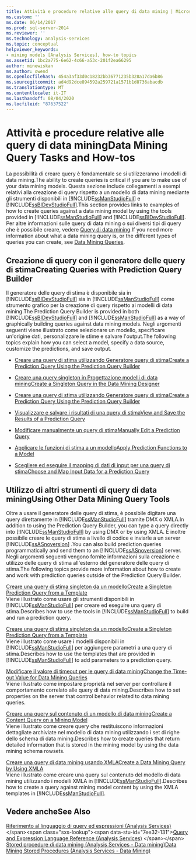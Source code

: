 ```yaml
---
title: Attività e procedure relative alle query di data mining | Microsoft Docs
ms.custom: ''
ms.date: 06/14/2017
ms.prod: sql-server-2014
ms.reviewer: ''
ms.technology: analysis-services
ms.topic: conceptual
helpviewer_keywords:
- mining models [Analysis Services], how-to topics
ms.assetid: 1bc2a775-6e62-4c66-a53c-201f2ea66295
author: minewiskan
ms.author: owend
ms.openlocfilehash: 454a3af33d0c18232bb36771235b328a17da6b86
ms.sourcegitcommit: ad4d92dce894592a259721a1571b1d8736abacdb
ms.translationtype: MT
ms.contentlocale: it-IT
ms.lasthandoff: 08/04/2020
ms.locfileid: "87637522"
---
```

# <a name="data-mining-query-tasks-and-how-tos"></a><span data-ttu-id="7ee32-102">Attività e procedure relative alle query di data mining</span><span class="sxs-lookup"><span data-stu-id="7ee32-102">Data Mining Query Tasks and How-tos</span></span>
  <span data-ttu-id="7ee32-103">La possibilità di creare query è fondamentale se si utilizzeranno i modelli di data mining.</span><span class="sxs-lookup"><span data-stu-id="7ee32-103">The ability to create queries is critical if you are to make use of your data mining models.</span></span> <span data-ttu-id="7ee32-104">Questa sezione include collegamenti a esempi relativi alla creazione di query rispetto a un modello di data mining mediante gli strumenti disponibili in [!INCLUDE[ssManStudioFull](../../includes/ssmanstudiofull-md.md)] e [!INCLUDE[ssBIDevStudioFull](../../includes/ssbidevstudiofull-md.md)].</span><span class="sxs-lookup"><span data-stu-id="7ee32-104">This section provides links to examples of how to create queries against a data mining model by using the tools provided in [!INCLUDE[ssManStudioFull](../../includes/ssmanstudiofull-md.md)] and [!INCLUDE[ssBIDevStudioFull](../../includes/ssbidevstudiofull-md.md)].</span></span> <span data-ttu-id="7ee32-105">Per altre informazioni sulle query di data mining o sui diversi tipi di query che è possibile creare, vedere [Query di data mining](data-mining-queries.md).</span><span class="sxs-lookup"><span data-stu-id="7ee32-105">If you need more information about what a data mining query is, or the different types of queries you can create, see [Data Mining Queries](data-mining-queries.md).</span></span>  
  
## <a name="creating-queries-with-prediction-query-builder"></a><span data-ttu-id="7ee32-106">Creazione di query con il generatore delle query di stima</span><span class="sxs-lookup"><span data-stu-id="7ee32-106">Creating Queries with Prediction Query Builder</span></span>  
 <span data-ttu-id="7ee32-107">Il generatore delle query di stima è disponibile sia in [!INCLUDE[ssBIDevStudioFull](../../includes/ssbidevstudiofull-md.md)] sia in [!INCLUDE[ssManStudioFull](../../includes/ssmanstudiofull-md.md)] come strumento grafico per la creazione di query rispetto ai modelli di data mining.</span><span class="sxs-lookup"><span data-stu-id="7ee32-107">The Prediction Query Builder is provided in both [!INCLUDE[ssBIDevStudioFull](../../includes/ssbidevstudiofull-md.md)] and [!INCLUDE[ssManStudioFull](../../includes/ssmanstudiofull-md.md)] as a way of graphically building queries against data mining models.</span></span> <span data-ttu-id="7ee32-108">Negli argomenti seguenti viene illustrato come selezionare un modello, specificare un'origine dati, personalizzare le stime e salvare l'output.</span><span class="sxs-lookup"><span data-stu-id="7ee32-108">The following topics explain how you can select a model, specify a data source, customize the predictions, and save output.</span></span>  
  
-   [<span data-ttu-id="7ee32-109">Creare una query di stima utilizzando Generatore query di stima</span><span class="sxs-lookup"><span data-stu-id="7ee32-109">Create a Prediction Query Using the Prediction Query Builder</span></span>](create-a-prediction-query-using-the-prediction-query-builder.md)  
  
-   [<span data-ttu-id="7ee32-110">Creare una query singleton in Progettazione modelli di data mining</span><span class="sxs-lookup"><span data-stu-id="7ee32-110">Create a Singleton Query in the Data Mining Designer</span></span>](create-a-singleton-query-in-the-data-mining-designer.md)  
  
-   [<span data-ttu-id="7ee32-111">Creare una query di stima utilizzando Generatore query di stima</span><span class="sxs-lookup"><span data-stu-id="7ee32-111">Create a Prediction Query Using the Prediction Query Builder</span></span>](create-a-prediction-query-using-the-prediction-query-builder.md)  
  
-   [<span data-ttu-id="7ee32-112">Visualizzare e salvare i risultati di una query di stima</span><span class="sxs-lookup"><span data-stu-id="7ee32-112">View and Save the Results of a Prediction Query</span></span>](view-and-save-the-results-of-a-prediction-query.md)  
  
-   [<span data-ttu-id="7ee32-113">Modificare manualmente un query di stima</span><span class="sxs-lookup"><span data-stu-id="7ee32-113">Manually Edit a Prediction Query</span></span>](manually-edit-a-prediction-query.md)  
  
-   [<span data-ttu-id="7ee32-114">Applicare le funzioni di stima a un modello</span><span class="sxs-lookup"><span data-stu-id="7ee32-114">Apply Prediction Functions to a Model</span></span>](apply-prediction-functions-to-a-model.md)  
  
-   [<span data-ttu-id="7ee32-115">Scegliere ed eseguire il mapping di dati di input per una query di stima</span><span class="sxs-lookup"><span data-stu-id="7ee32-115">Choose and Map Input Data for a Prediction Query</span></span>](choose-and-map-input-data-for-a-prediction-query.md)  
  
## <a name="using-other-data-mining-query-tools"></a><span data-ttu-id="7ee32-116">Utilizzo di altri strumenti di query di data mining</span><span class="sxs-lookup"><span data-stu-id="7ee32-116">Using Other Data Mining Query Tools</span></span>  
 <span data-ttu-id="7ee32-117">Oltre a usare il generatore delle query di stima, è possibile digitare una query direttamente in [!INCLUDE[ssManStudioFull](../../includes/ssmanstudiofull-md.md)] tramite DMX o XMLA.</span><span class="sxs-lookup"><span data-stu-id="7ee32-117">In addition to using the Prediction Query Builder, you can type a query directly into [!INCLUDE[ssManStudioFull](../../includes/ssmanstudiofull-md.md)] by using DMX or by using XMLA.</span></span> <span data-ttu-id="7ee32-118">È inoltre possibile creare le query di stima a livello di codice e inviarle a un server [!INCLUDE[ssASnoversion](../../includes/ssasnoversion-md.md)] .</span><span class="sxs-lookup"><span data-stu-id="7ee32-118">You can also build prediction queries programmatically and send them to an [!INCLUDE[ssASnoversion](../../includes/ssasnoversion-md.md)] server.</span></span> <span data-ttu-id="7ee32-119">Negli argomenti seguenti vengono fornite informazioni sulla creazione e utilizzo delle query di stima all'esterno del generatore delle query di stima.</span><span class="sxs-lookup"><span data-stu-id="7ee32-119">The following topics provide more information about how to create and work with prediction queries outside of the Prediction Query Builder.</span></span>  
  
 [<span data-ttu-id="7ee32-120">Creare una query di stima singleton da un modello</span><span class="sxs-lookup"><span data-stu-id="7ee32-120">Create a Singleton Prediction Query from a Template</span></span>](create-a-singleton-prediction-query-from-a-template.md)  
 <span data-ttu-id="7ee32-121">Viene illustrato come usare gli strumenti disponibili in [!INCLUDE[ssManStudioFull](../../includes/ssmanstudiofull-md.md)] per creare ed eseguire una query di stima.</span><span class="sxs-lookup"><span data-stu-id="7ee32-121">Describes how to use the tools in [!INCLUDE[ssManStudioFull](../../includes/ssmanstudiofull-md.md)] to build and run a prediction query.</span></span>  
  
 [<span data-ttu-id="7ee32-122">Creare una query di stima singleton da un modello</span><span class="sxs-lookup"><span data-stu-id="7ee32-122">Create a Singleton Prediction Query from a Template</span></span>](create-a-singleton-prediction-query-from-a-template.md)  
 <span data-ttu-id="7ee32-123">Viene illustrato come usare i modelli disponibili in [!INCLUDE[ssManStudioFull](../../includes/ssmanstudiofull-md.md)] per aggiungere parametri a una query di stima.</span><span class="sxs-lookup"><span data-stu-id="7ee32-123">Describes how to use the templates that are provided in [!INCLUDE[ssManStudioFull](../../includes/ssmanstudiofull-md.md)] to add parameters to a prediction query.</span></span>  
  
 [<span data-ttu-id="7ee32-124">Modificare il valore di timeout per le query di data mining</span><span class="sxs-lookup"><span data-stu-id="7ee32-124">Change the Time-out Value for Data Mining Queries</span></span>](change-the-time-out-value-for-data-mining-queries.md)  
 <span data-ttu-id="7ee32-125">Viene illustrato come impostare proprietà nel server per controllare il comportamento correlato alle query di data mining.</span><span class="sxs-lookup"><span data-stu-id="7ee32-125">Describes how to set properties on the server that control behavior related to data mining queries.</span></span>  
  
 [<span data-ttu-id="7ee32-126">Creare una query sul contenuto di un modello di data mining</span><span class="sxs-lookup"><span data-stu-id="7ee32-126">Create a Content Query on a Mining Model</span></span>](create-a-content-query-on-a-mining-model.md)  
 <span data-ttu-id="7ee32-127">Viene illustrato come creare query che restituiscono informazioni dettagliate archiviate nel modello di data mining utilizzando i set di righe dello schema di data mining.</span><span class="sxs-lookup"><span data-stu-id="7ee32-127">Describes how to create queries that return detailed information that is stored in the mining model by using the data mining schema rowsets.</span></span>  
  
 [<span data-ttu-id="7ee32-128">Creare una query di data mining usando XMLA</span><span class="sxs-lookup"><span data-stu-id="7ee32-128">Create a Data Mining Query by Using XMLA</span></span>](create-a-data-mining-query-by-using-xmla.md)  
 <span data-ttu-id="7ee32-129">Viene illustrato come creare una query sul contenuto del modello di data mining utilizzando i modelli XMLA in [!INCLUDE[ssManStudioFull](../../includes/ssmanstudiofull-md.md)].</span><span class="sxs-lookup"><span data-stu-id="7ee32-129">Describes how to create a query against mining model content by using the XMLA templates in [!INCLUDE[ssManStudioFull](../../includes/ssmanstudiofull-md.md)].</span></span>  
  
## <a name="see-also"></a><span data-ttu-id="7ee32-130">Vedere anche</span><span class="sxs-lookup"><span data-stu-id="7ee32-130">See Also</span></span>  
 <span data-ttu-id="7ee32-131">[Riferimento al linguaggio di query ed espressioni &#40;Analysis Services&#41;](https://msdn.microsoft.com/library/gg492188(SQL.130).aspx) </span><span class="sxs-lookup"><span data-stu-id="7ee32-131">[Query and Expression Language Reference &#40;Analysis Services&#41;](https://msdn.microsoft.com/library/gg492188(SQL.130).aspx) </span></span>  
 [<span data-ttu-id="7ee32-132">Stored procedure di data mining &#40;Analysis Services - Data mining&#41;</span><span class="sxs-lookup"><span data-stu-id="7ee32-132">Data Mining Stored Procedures &#40;Analysis Services - Data Mining&#41;</span></span>](/sql/analysis-services/data-mining/data-mining-stored-procedures-analysis-services-data-mining)  
  
  
